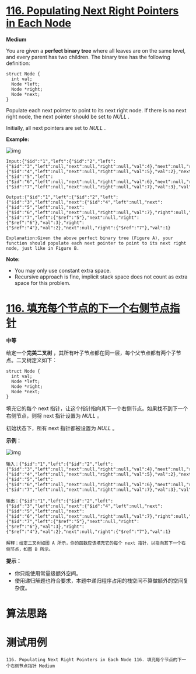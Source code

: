 # [116. Populating Next Right Pointers in Each Node][enTitle]

**Medium**

You are given a **perfect binary tree**  where all leaves are on the same level, and every parent has two children. The binary tree has the following definition:

```
struct Node {
  int val;
  Node *left;
  Node *right;
  Node *next;
}

```

Populate each next pointer to point to its next right node. If there is no next right node, the next pointer should be set to  *NULL* .

Initially, all next pointers are set to  *NULL* .



**Example:** 

![img](https://assets.leetcode.com/uploads/2019/02/14/116_sample.png)

```
Input:{"$id":"1","left":{"$id":"2","left":{"$id":"3","left":null,"next":null,"right":null,"val":4},"next":null,"right":{"$id":"4","left":null,"next":null,"right":null,"val":5},"val":2},"next":null,"right":{"$id":"5","left":{"$id":"6","left":null,"next":null,"right":null,"val":6},"next":null,"right":{"$id":"7","left":null,"next":null,"right":null,"val":7},"val":3},"val":1}

Output:{"$id":"1","left":{"$id":"2","left":{"$id":"3","left":null,"next":{"$id":"4","left":null,"next":{"$id":"5","left":null,"next":{"$id":"6","left":null,"next":null,"right":null,"val":7},"right":null,"val":6},"right":null,"val":5},"right":null,"val":4},"next":{"$id":"7","left":{"$ref":"5"},"next":null,"right":{"$ref":"6"},"val":3},"right":{"$ref":"4"},"val":2},"next":null,"right":{"$ref":"7"},"val":1}

Explanation:Given the above perfect binary tree (Figure A), your function should populate each next pointer to point to its next right node, just like in Figure B.

```



**Note:** 

- You may only use constant extra space. 
- Recursive approach is fine, implicit stack space does not count as extra space for this problem.


# [116. 填充每个节点的下一个右侧节点指针][cnTitle]

**中等**

给定一个**完美二叉树** ，其所有叶子节点都在同一层，每个父节点都有两个子节点。二叉树定义如下：

```
struct Node {
  int val;
  Node *left;
  Node *right;
  Node *next;
}
```

填充它的每个 next 指针，让这个指针指向其下一个右侧节点。如果找不到下一个右侧节点，则将 next 指针设置为  *NULL* 。

初始状态下，所有 next 指针都被设置为  *NULL* 。



**示例：** 

![img](https://assets.leetcode-cn.com/aliyun-lc-upload/uploads/2019/02/15/116_sample.png)

```
输入：{"$id":"1","left":{"$id":"2","left":{"$id":"3","left":null,"next":null,"right":null,"val":4},"next":null,"right":{"$id":"4","left":null,"next":null,"right":null,"val":5},"val":2},"next":null,"right":{"$id":"5","left":{"$id":"6","left":null,"next":null,"right":null,"val":6},"next":null,"right":{"$id":"7","left":null,"next":null,"right":null,"val":7},"val":3},"val":1}

输出：{"$id":"1","left":{"$id":"2","left":{"$id":"3","left":null,"next":{"$id":"4","left":null,"next":{"$id":"5","left":null,"next":{"$id":"6","left":null,"next":null,"right":null,"val":7},"right":null,"val":6},"right":null,"val":5},"right":null,"val":4},"next":{"$id":"7","left":{"$ref":"5"},"next":null,"right":{"$ref":"6"},"val":3},"right":{"$ref":"4"},"val":2},"next":null,"right":{"$ref":"7"},"val":1}

解释：给定二叉树如图 A 所示，你的函数应该填充它的每个 next 指针，以指向其下一个右侧节点，如图 B 所示。

```



**提示：** 

- 你只能使用常量级额外空间。 
- 使用递归解题也符合要求，本题中递归程序占用的栈空间不算做额外的空间复杂度。




# 算法思路

# 测试用例
```
116. Populating Next Right Pointers in Each Node 116. 填充每个节点的下一个右侧节点指针 Medium
```

[enTitle]: https://leetcode.com/problems/populating-next-right-pointers-in-each-node/
[cnTitle]: https://leetcode-cn.com/problems/populating-next-right-pointers-in-each-node/
